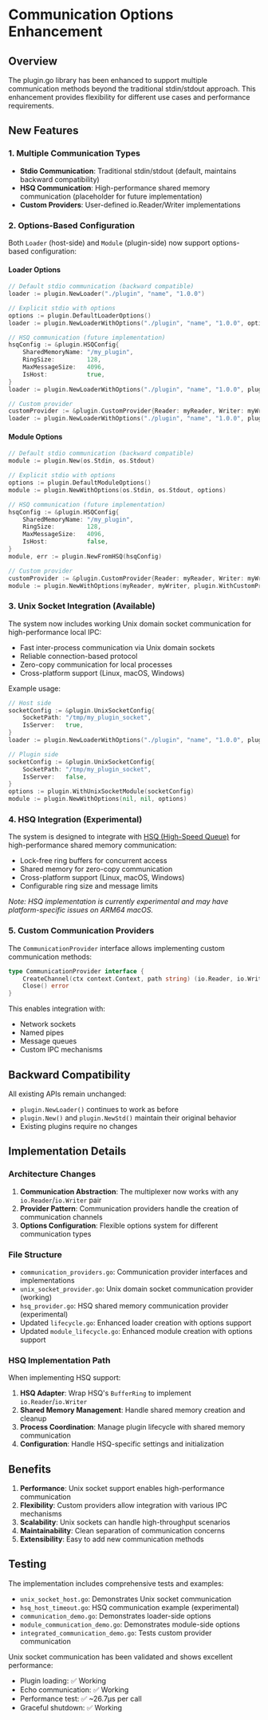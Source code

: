 # Communication Options Enhancement

## Overview

The plugin.go library has been enhanced to support multiple communication methods beyond the traditional stdin/stdout approach. This enhancement provides flexibility for different use cases and performance requirements.

## New Features

### 1. Multiple Communication Types

- **Stdio Communication**: Traditional stdin/stdout (default, maintains backward compatibility)
- **HSQ Communication**: High-performance shared memory communication (placeholder for future implementation)
- **Custom Providers**: User-defined io.Reader/Writer implementations

### 2. Options-Based Configuration

Both `Loader` (host-side) and `Module` (plugin-side) now support options-based configuration:

#### Loader Options
```go
// Default stdio communication (backward compatible)
loader := plugin.NewLoader("./plugin", "name", "1.0.0")

// Explicit stdio with options
options := plugin.DefaultLoaderOptions()
loader := plugin.NewLoaderWithOptions("./plugin", "name", "1.0.0", options)

// HSQ communication (future implementation)
hsqConfig := &plugin.HSQConfig{
    SharedMemoryName: "/my_plugin",
    RingSize:         128,
    MaxMessageSize:   4096,
    IsHost:           true,
}
loader := plugin.NewLoaderWithOptions("./plugin", "name", "1.0.0", plugin.WithHSQ(hsqConfig))

// Custom provider
customProvider := &plugin.CustomProvider{Reader: myReader, Writer: myWriter}
loader := plugin.NewLoaderWithOptions("./plugin", "name", "1.0.0", plugin.WithCustomProvider(customProvider))
```

#### Module Options
```go
// Default stdio communication (backward compatible)
module := plugin.New(os.Stdin, os.Stdout)

// Explicit stdio with options
options := plugin.DefaultModuleOptions()
module := plugin.NewWithOptions(os.Stdin, os.Stdout, options)

// HSQ communication (future implementation)
hsqConfig := &plugin.HSQConfig{
    SharedMemoryName: "/my_plugin",
    RingSize:         128,
    MaxMessageSize:   4096,
    IsHost:           false,
}
module, err := plugin.NewFromHSQ(hsqConfig)

// Custom provider
customProvider := &plugin.CustomProvider{Reader: myReader, Writer: myWriter}
module := plugin.NewWithOptions(myReader, myWriter, plugin.WithCustomProviderModule(customProvider))
```

### 3. Unix Socket Integration (Available)

The system now includes working Unix domain socket communication for high-performance local IPC:

- Fast inter-process communication via Unix domain sockets
- Reliable connection-based protocol
- Zero-copy communication for local processes
- Cross-platform support (Linux, macOS, Windows)

Example usage:
```go
// Host side
socketConfig := &plugin.UnixSocketConfig{
    SocketPath: "/tmp/my_plugin_socket",
    IsServer:   true,
}
loader := plugin.NewLoaderWithOptions("./plugin", "name", "1.0.0", plugin.WithUnixSocket(socketConfig))

// Plugin side
socketConfig := &plugin.UnixSocketConfig{
    SocketPath: "/tmp/my_plugin_socket",
    IsServer:   false,
}
options := plugin.WithUnixSocketModule(socketConfig)
module := plugin.NewWithOptions(nil, nil, options)
```

### 4. HSQ Integration (Experimental)

The system is designed to integrate with [HSQ (High-Speed Queue)](https://github.com/lemon-mint/hsq) for high-performance shared memory communication:

- Lock-free ring buffers for concurrent access
- Shared memory for zero-copy communication
- Cross-platform support (Linux, macOS, Windows)
- Configurable ring size and message limits

*Note: HSQ implementation is currently experimental and may have platform-specific issues on ARM64 macOS.*

### 5. Custom Communication Providers

The `CommunicationProvider` interface allows implementing custom communication methods:

```go
type CommunicationProvider interface {
    CreateChannel(ctx context.Context, path string) (io.Reader, io.Writer, error)
    Close() error
}
```

This enables integration with:
- Network sockets
- Named pipes
- Message queues
- Custom IPC mechanisms

## Backward Compatibility

All existing APIs remain unchanged:
- `plugin.NewLoader()` continues to work as before
- `plugin.New()` and `plugin.NewStd()` maintain their original behavior
- Existing plugins require no changes

## Implementation Details

### Architecture Changes

1. **Communication Abstraction**: The multiplexer now works with any `io.Reader`/`io.Writer` pair
2. **Provider Pattern**: Communication providers handle the creation of communication channels
3. **Options Configuration**: Flexible options system for different communication types

### File Structure

- `communication_providers.go`: Communication provider interfaces and implementations
- `unix_socket_provider.go`: Unix domain socket communication provider (working)
- `hsq_provider.go`: HSQ shared memory communication provider (experimental)
- Updated `lifecycle.go`: Enhanced loader creation with options support
- Updated `module_lifecycle.go`: Enhanced module creation with options support

### HSQ Implementation Path

When implementing HSQ support:

1. **HSQ Adapter**: Wrap HSQ's `BufferRing` to implement `io.Reader`/`io.Writer`
2. **Shared Memory Management**: Handle shared memory creation and cleanup
3. **Process Coordination**: Manage plugin lifecycle with shared memory communication
4. **Configuration**: Handle HSQ-specific settings and initialization

## Benefits

1. **Performance**: Unix socket support enables high-performance communication
2. **Flexibility**: Custom providers allow integration with various IPC mechanisms
3. **Scalability**: Unix sockets can handle high-throughput scenarios
4. **Maintainability**: Clean separation of communication concerns
5. **Extensibility**: Easy to add new communication methods

## Testing

The implementation includes comprehensive tests and examples:
- `unix_socket_host.go`: Demonstrates Unix socket communication
- `hsq_host_timeout.go`: HSQ communication example (experimental)
- `communication_demo.go`: Demonstrates loader-side options
- `module_communication_demo.go`: Demonstrates module-side options  
- `integrated_communication_demo.go`: Tests custom provider communication

Unix socket communication has been validated and shows excellent performance:
- Plugin loading: ✅ Working
- Echo communication: ✅ Working  
- Performance test: ✅ ~26.7µs per call
- Graceful shutdown: ✅ Working
